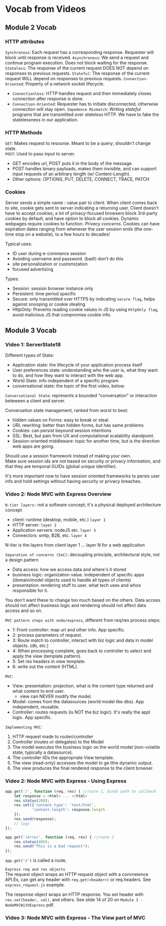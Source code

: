 # Vocab from Videos

## Module 2 Vocab

### HTTP attributes

`Synchronous`: Each request has a corresponding response. Requester will block until response is received.
`Asynchronous`: We send a request and continue program execution.  Does not block waiting for the response.
`Stateless`: The response of the current request DOES NOT depend on responses to previous requests.
`Stateful`: The response of the current request WILL depend on responses to previous requests.
`Connection-Oriented`: Property of a network socket lifecycle.  

- `Connectionless`: HTTP handles request and then immediately closes connection after response is done.
- `Connection-Oriented`: Requester has to initiate disconnected, otherwise connection will stay open.
`Impedence Mismatch`: Writing _stateful_ programs that are transmitted over _stateless_ HTTP.  We have to fake the statelessness in our application.

### HTTP Methods

`GET`: Makes request to resourse.  Meant to be a query; shouldn't change state.  
`POST`: Used to pass input to server.

- GET encodes url, POST puts it in the body of the message.
- POST handles binary payloads, makes them invisible, and can support input requests of an arbitrary length (w/ Content-Length).
- Other options: OPTIONS, PUT, DELETE, CONNECT, TRACE, PATCH

### Cookies

Server sends a simple name : value pair to client.  When client comes back to site, cookie gets sent to server indicating a returning user. Client doesn't have to accept cookies; a lot of privacy-focused browsers block 3rd-party cookies by default, and have option to block all cookies.
Dynamic webpages require cookies to function.  _Privacy concerns_.  Cookies can have expiration dates ranging from whenever the user session ends (the one-time stop on a website), to a few hours to decades!

Typical uses:

- ID user during e-commerce session
- Avoiding username and password.  (bad!) don't do this
- site personalization or customization
- focused advertizing

Types:

- Session: session browser instance only
- Persistent: time period specific
- Secure: only transmitted over HTTPS by indicating `secure flag`, helps against snooping or cookie stealing
- HttpOnly: Prevents reading cookie values in JS by using `HttpOnly flag`, avoid malicious JS that compromise cookie info.

## Module 3 Vocab

### Video 1: ServerState18

Different types of State:

- Application state:  the lifecycle of your application process itself
- User preferences state: understanding who the user is, what they want to do, and how they want to interact with the web app.
- World State: info independent of a specific program
- conversational state: the topic of the first video, below:

`Conversational State`: represents a bounded "conversation" or interaction beteween a client and server.

Conversation state management, ranked from worst to best:

- hidden values on Forms: easy to break or steal.
- URL rewriting: better than hidden forms, but has same problems
- Cookies: can persist beyound session intentions
- SSL: Best, but pain from UX and computational scalability standpoint.
- Session-oriented middleware:  topic for another time, but is the direction web apps are going.

Should use a session framework instead of making your own.  
Make sure session ids are not based on security or privacy information, and that they are temporal GUIDs (global unique identifier).

It's more important now to have session oriented frameworks to persis user info and hold settings without having security or privacy breaches.

### Video 2: Node MVC with Express Overview

`N-tier layers:` not a software concept; it's a physical deployed architecture concept

- client: runtime (desktop, mobile, etc.) `layer 1`
- HTTP server: `layer 2`
- Application servers: nodeJS etc. `layer 3`
- Connectors: smtp, B2B, etc. `layer 4`

N-tier is the layers from client layer 1 ... layer N for a web applicaiton  

`Separation of concerns (SoC)`: decoupling principle, architectural style, not a design pattern

- Data access:  how we access data and where's it stored
- business logic: organization value. independent of specific apps (domain/model objects used to handle all types of clients)
- presentation: rendering stuff to user.  what tech uses and whos responsible for it.

You don't want these to change too much based on the others.  Data access should not affect business logic and rendering should not affect data access and so on.

`MVC pattern steps with node/express`, different from req/res process steps:

- 1: Front controller: map url and other info. App specific.
- 2: process parameters of request.
- 3: Route match to controller, interact with biz logic and data in model objects. (db, etc.)
- 4: When processing complete, goes back to controller to select and apply the view (template pattern).
- 5: Set res headers in view template.
- 6: write out the content (HTML).

`MVC`:

- View: presentation:  projection, what is the content type returned and what content to end user.
  - view can NEVER modify the model.
- Model: comes from the datasources (world model like dbs). App independent, reusable.
- Controller: routes requests (is NOT the biz logic).  It's really the appl logic. App specific.

`Implementing MVC`:

1. HTTP request made to router/controller
2. Controller (routes or delegates) to the Model
3. The model executes the business logic on the world model (non-volatile state, typically a datasource).
4. The controller iIDs the appropriate View template.
5. The view (read-only) accesses the model to ge tthe dynamic output.
6. The view produces the final rendered response to the client browser.

### Video 2: Node MVC with Express - Using Express

```javascript
app.get('/', function (req, res) { //route 1, binds path to callback
    let response = <html> ... </html>
    res.status(200);
    res.set({'content-type': 'text/html', 
            'content-length': resposne.length
    });
    res.send(response);
    // logs
});

app.get('/error', function (req, res) { //route 2
    res.status(400);
    res.send("This is a bad request");
});

```

`app.get('/')` is called a route.

`Express req and res objects`  
The request object wraps an HTTP request object with a convneience API.Ex, can get any header with `req.get(<header>)` or req.headers.  See `express_request.js` example.

The response object wraps an HTTP response.  You set header with `res.set(header, val)`, and others. See slide 14 of 20 on `Module 3 - NodeMVCWithExpress` pdf.  

### Video 3: Node MVC with Express - The View part of MVC

